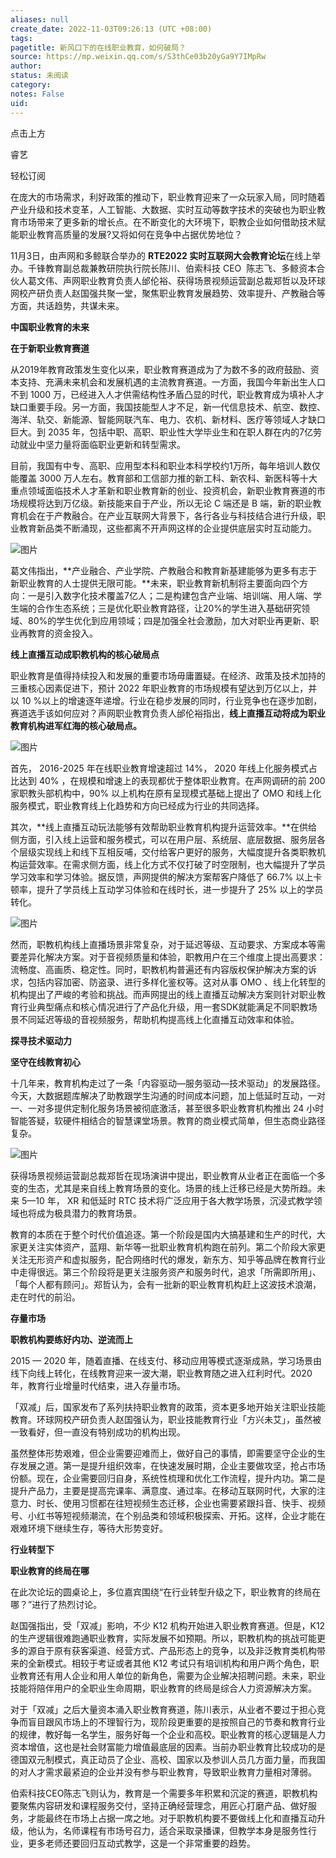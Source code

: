 ```yaml
---
aliases: null
create_date: 2022-11-03T09:26:13 (UTC +08:00)
tags: 
pagetitle: 新风口下的在线职业教育，如何破局？
source: https://mp.weixin.qq.com/s/S3thCe03b20yGa9Y7IMpRw
author: 
status: 未阅读
category: 
notes: False
uid: 
---
```


点击上方

睿艺

轻松订阅

在庞大的市场需求，利好政策的推动下，职业教育迎来了一众玩家入局，同时随着产业升级和技术变革，人工智能、大数据、实时互动等数字技术的突破也为职业教育市场带来了更多新的增长点。在不断变化的大环境下，职教企业如何借助技术赋能职业教育高质量的发展?又将如何在竞争中占据优势地位？  

11月3日，由声网和多鲸联合举办的 **RTE2022 实时互联网大会教育论坛**在线上举办。千锋教育副总裁兼教研院执行院长陈川、伯索科技 CEO  陈志飞、多鲸资本合伙人葛文伟、声网职业教育负责人邰伦裕、获得场景视频运营副总裁郑哲以及环球网校产研负责人赵国强共聚一堂，聚焦职业教育发展趋势、效率提升、产教融合等方面，共话趋势，共谋未来。

**中国职业教育的未来**

**在于新职业教育赛道**

从2019年教育政策发生变化以来，职业教育赛道成为了为数不多的政府鼓励、资本支持、充满未来机会和发展机遇的主流教育赛道。一方面，我国今年新出生人口不到 1000 万，已经进入人才供需结构性矛盾凸显的时代，职业教育成为填补人才缺口重要手段。另一方面，我国技能型人才不足，新一代信息技术、航空、数控、海洋、轨交、新能源、智能网联汽车、电力、农机、新材料、医疗等领域人才缺口巨大。到 2035 年，包括中职、高职、职业性大学毕业生和在职人群在内的7亿劳动就业中坚力量将面临职业更新和转型需求。

目前，我国有中专、高职、应用型本科和职业本科学校约1万所，每年培训人数仅能覆盖 3000 万人左右。教育部和工信部力推的新工科、新农科、新医科等十大重点领域面临技术人才革新和职业教育新的创业、投资机会，新职业教育赛道的市场规模将达到万亿级。新技能来自于产业，所以无论 C 端还是 B 端，新的职业教育机会在于产教融合。在产业互联网大背景下，各行各业与科技结合进行升级，职业教育新品类不断涌现，这些都离不开声网这样的企业提供底层实时互动能力。

![图片](https://mmbiz.qpic.cn/mmbiz_png/02IQMr6cRmZibVSoesX1FfMyekswia4S9wql4AEsYu08hvkV7rqmuiciciaAgFo7Zib5sbb3CgznBXVvJlxjJ4OfkBGw/640?wx_fmt=png&wxfrom=5&wx_lazy=1&wx_co=1)

葛文伟指出，**产业融合、产业学院、产教融合和教育新基建能够为更多有志于新职业教育的人士提供无限可能。**未来，职业教育新机制将主要面向四个方向：一是引入数字化技术覆盖7亿人；二是构建包含产业端、培训端、用人端、学生端的合作生态系统；三是优化职业教育路径，让20%的学生进入基础研究领域、80%的学生优化到应用领域；四是加强全社会激励，加大对职业再更新、职业再教育的资金投入。

**线上直播互动成职教机构的核心破局点**

职业教育是值得持续投入和发展的重要市场毋庸置疑。在经济、政策及技术加持的三重核心因素促进下，预计 2022 年职业教育的市场规模有望达到万亿以上，并以 10 %以上的增速逐年递增。行业在稳步发展的同时，行业竞争也在逐步加剧，赛道选手该如何应对？声网职业教育负责人邰伦裕指出，**线上直播互动将成为职业教育机构进军红海的核心破局点。**

![图片](https://mmbiz.qpic.cn/mmbiz_png/02IQMr6cRmZibVSoesX1FfMyekswia4S9wHmwzE9TXmiacOyxDcicrT2GtqkSicgU4RJiceIHib1eQQCqMVJesOX2oiaxQ/640?wx_fmt=png&wxfrom=5&wx_lazy=1&wx_co=1)

首先， 2016-2025 年在线职业教育增速超过 14%， 2020 年线上化服务模式占比达到 40% ，在规模和增速上的表现都优于整体职业教育。在声网调研的前 200 家职教头部机构中，90% 以上机构在原有呈现模式基础上提出了 OMO 和线上化服务模式，职业教育线上化趋势和方向已经成为行业的共同选择。

其次，**线上直播互动玩法能够有效帮助职业教育机构提升运营效率。**在供给侧方面，引入线上运营和服务模式，可以在用户层、系统层、底层数据、服务层各个层级实现线上和线下互相反哺，交付给客户更好的服务，大幅度提升各类职教机构运营效率。在需求侧方面，线上化方式不仅打破了时空限制，也大幅提升了学员学习效率和学习体验。据反馈，声网提供的解决方案帮客户降低了 66.7% 以上卡顿率，提升了学员线上互动学习体验和在线时长，进一步提升了 25% 以上的学员转化。

![图片](https://mmbiz.qpic.cn/mmbiz_png/02IQMr6cRmZibVSoesX1FfMyekswia4S9wB5jibCpyx5ePQUESlezxLVDT8l6ctx4tT3nibob1pdjsJTibELsHqIVqA/640?wx_fmt=png&wxfrom=5&wx_lazy=1&wx_co=1)

然而，职教机构线上直播场景非常复杂，对于延迟等级、互动要求、方案成本等需要差异化解决方案。对于音视频质量和体验，职教用户在三个维度上提出高要求：流畅度、高画质、稳定性。同时，职教机构普遍还有内容版权保护解决方案的诉求，包括内容加密、防盗录、进行多样化鉴权等。这对从事 OMO 、线上化转型的机构提出了严峻的考验和挑战。而声网提出的线上直播互动解决方案则针对职业教育行业典型痛点和核心情况进行了产品化升级，用一套SDK就能满足不同职教场景不同延迟等级的音视频服务，帮助机构提高线上化直播互动效率和体验。

**探寻技术驱动力**

**坚守在线教育初心**

十几年来，教育机构走过了一条「内容驱动—服务驱动—技术驱动」的发展路径。今天，大数据题库解决了助教跟学生沟通的时间成本问题，加上低延时互动，一对一、一对多提供定制化服务场景被彻底激活，甚至很多职业教育机构推出 24 小时智能答疑，软硬件相结合的智慧课堂场景。教育的商业模式简单，但生态商业路径复杂。

![图片](https://mmbiz.qpic.cn/mmbiz_png/02IQMr6cRmZibVSoesX1FfMyekswia4S9wf1wpHTicLsJiaqSwEaiaU7jINtzD2N1pJS4kORKGdXjOq6ia49exDYnrog/640?wx_fmt=png&wxfrom=5&wx_lazy=1&wx_co=1)

获得场景视频运营副总裁郑哲在现场演讲中提出，职业教育从业者正在面临一个多变的生态，尤其是来自线上教育场景的变化。场景的线上迁移已经是大势所趋。未来 5—10 年， XR 和低延时 RTC 技术将广泛应用于各大教学场景，沉浸式教学领域也将成为极具潜力的教育场景。

教育的本质在于整个时代价值追逐。第一个阶段是国内大搞基建和生产的时代，大家更关注实体资产，蓝翔、新华等一批职业教育机构跑在前列。第二个阶段大家更关注无形资产和虚拟服务，配合网络时代的爆发，新东方、知乎等品牌在教育行业中走得很远。第三个阶段将是更关注服务资产和服务时代，追求「所需即所用」、「每个人都有顾问」。郑哲认为，会有一批新的职业教育机构赶上这波技术浪潮，走在时代的前沿。

**存量市场**

**职教机构要练好内功、逆流而上**

2015 — 2020 年，随着直播、在线支付、移动应用等模式逐渐成熟，学习场景由线下向线上转化，在线教育迎来一波大潮，职业教育随之进入红利时代。2020年，教育行业增量时代结束，进入存量市场。

「双减」后，国家发布了系列扶持职业教育的政策，资本更多地开始关注职业技能教育。环球网校产研负责人赵国强认为，职业技能教育行业「方兴未艾」，虽然被一致看好，但一直没有特别成功的机构出现。

虽然整体形势艰难，但企业需要迎难而上，做好自己的事情，即需要坚守企业的生存发展之道。第一是提升组织效率，在快速发展时期，企业主要做攻坚，抢占市场份额。现在，企业需要回归自身，系统性梳理和优化工作流程，提升内功。第二是提升产品力，主要是提高完课率、满意度、通过率。在移动互联网时代，大家的注意力、时长、使用习惯都在往短视频生态迁移，企业也需要紧跟抖音、快手、视频号、小红书等短视频潮流，在个别品类和领域积极探索、开拓。这样，企业才能在艰难环境下继续生存，等待大形势变好。

**行业转型下**

**职业教育的终局在哪**

在此次论坛的圆桌论上，多位嘉宾围绕“在行业转型升级之下，职业教育的终局在哪？”进行了热烈讨论。

赵国强指出，受「双减」影响，不少 K12 机构开始进入职业教育赛道。但是，K12的生产逻辑很难跑通职业教育，实际发展不如预期。所以，职教机构的挑战可能更多的源自于原有获客渠道、经营方式、产品形态上的竞争，以及非泛教育类机构带来的全新模式。相较于考证或者其他 K12 考试只有培训机构和用户两个角色，职业教育还有用人企业和用人单位的新角色，需要为企业解决招聘问题。未来，职业技能将陪伴用户的全职业生命周期，职业教育的终局是综合人力资源解决方案。

对于「双减」之后大量资本涌入职业教育赛道，陈川表示，从业者不要过于担心竞争而盲目跟风市场上的不理智行为，现阶段更重要的是按照自己的节奏和教育行业的规律，教好每一名学生，服务好每一个企业和高校。职业教育的核心逻辑是人力资本增值，这也是社会财富能力增值最底层的因素。当前办职业教育比较成功的是德国双元制模式，真正动员了企业、高校、国家以及参训人员几方面力量，而我国的对人才需求最紧迫的企业并没有参与职业教育，导致职业教育力量相对薄弱。

伯索科技CEO陈志飞则认为，教育是一个需要多年积累和沉淀的赛道，职教机构要聚焦内容研发和课程服务交付，坚持正确经营理念，用匠心打磨产品、做好服务，才能最终在市场上占据一席之地。对于职教机构要不要做线上化和直播互动升级，他认为，名师课程有市场号召力，适合采取录播课，但教学本身是服务性行业，更多老师还要回归互动式教学，这是一个非常重要的趋势。
